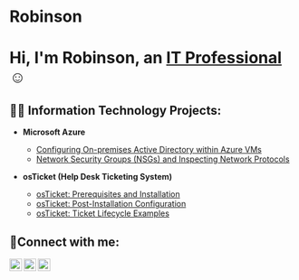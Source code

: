 # Robinson
<h1>Hi, I'm Robinson, an <a href="https://www.linkedin.com/in/robinson-naveo-94795b322/ "target="_blank">IT Professional</a>☺</h1>

<h2>👨‍💻 Information Technology Projects:</h2>

- <b>Microsoft Azure</b>
  - [Configuring On-premises Active Directory within Azure VMs](https://github.com/TheNameIsRob/Active-Directory-Config)
  - [Network Security Groups (NSGs) and Inspecting Network Protocols](https://github.com/TheNameIsRob/azure-network-protocols)

- <b>osTicket (Help Desk Ticketing System)</b>
  - [osTicket: Prerequisites and Installation](https://github.com/TheNameIsRob/osticket-prereqs)
  - [osTicket: Post-Installation Configuration](https://github.com/TheNameIsRob/post-install-config)
  - [osTicket: Ticket Lifecycle Examples](https://github.com/TheNameIsRob/ticket-lifecycle)


<h2>🤳Connect with me:</h2>

[<img align="left" alt="Josh | Twitter" width="22px" src="https://cdn.jsdelivr.net/npm/simple-icons@v3/icons/twitter.svg" />][twitter]
[<img align="left" alt="Josh | LinkedIn" width="22px" src="https://cdn.jsdelivr.net/npm/simple-icons@v3/icons/linkedin.svg" />][linkedin]
[<img align="left" alt="Josh | Instagram" width="22px" src="https://cdn.jsdelivr.net/npm/simple-icons@v3/icons/instagram.svg" />][instagram]

[twitter]: https://twitter.com/Josh
[instagram]: https://www.instagram.com/Josh
[linkedin]: https://linkedin.com/in/Josh
